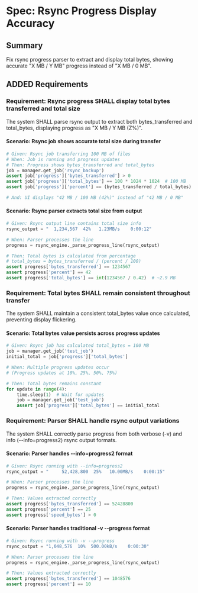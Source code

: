 # Spec: Rsync Progress Display Accuracy

## Summary
Fix rsync progress parser to extract and display total bytes, showing accurate "X MB / Y MB" progress instead of "X MB / 0 MB".

## ADDED Requirements

### Requirement: Rsync progress SHALL display total bytes transferred and total size
The system SHALL parse rsync output to extract both bytes_transferred and total_bytes, displaying progress as "X MB / Y MB (Z%)".

#### Scenario: Rsync job shows accurate total size during transfer
```python
# Given: Rsync job transferring 100 MB of files
# When: Job is running and progress updates
# Then: Progress shows bytes_transferred and total_bytes
job = manager.get_job('rsync_backup')
assert job['progress']['bytes_transferred'] > 0
assert job['progress']['total_bytes'] == 100 * 1024 * 1024  # 100 MB
assert job['progress']['percent'] == (bytes_transferred / total_bytes) * 100

# And: UI displays "42 MB / 100 MB (42%)" instead of "42 MB / 0 MB"
```

#### Scenario: Rsync parser extracts total size from output
```python
# Given: Rsync output line contains total size info
rsync_output = "  1,234,567  42%   1.23MB/s    0:00:12"

# When: Parser processes the line
progress = rsync_engine._parse_progress_line(rsync_output)

# Then: Total bytes is calculated from percentage
# total_bytes = bytes_transferred / (percent / 100)
assert progress['bytes_transferred'] == 1234567
assert progress['percent'] == 42
assert progress['total_bytes'] == int(1234567 / 0.42)  # ~2.9 MB
```

### Requirement: Total bytes SHALL remain consistent throughout transfer
The system SHALL maintain a consistent total_bytes value once calculated, preventing display flickering.

#### Scenario: Total bytes value persists across progress updates
```python
# Given: Rsync job has calculated total_bytes = 100 MB
job = manager.get_job('test_job')
initial_total = job['progress']['total_bytes']

# When: Multiple progress updates occur
# (Progress updates at 10%, 25%, 50%, 75%)

# Then: Total bytes remains constant
for update in range(4):
    time.sleep(1)  # Wait for updates
    job = manager.get_job('test_job')
    assert job['progress']['total_bytes'] == initial_total
```

### Requirement: Parser SHALL handle rsync output variations
The system SHALL correctly parse progress from both verbose (-v) and info (--info=progress2) rsync output formats.

#### Scenario: Parser handles --info=progress2 format
```python
# Given: Rsync running with --info=progress2
rsync_output = "     52,428,800  25%   10.00MB/s    0:00:15"

# When: Parser processes the line
progress = rsync_engine._parse_progress_line(rsync_output)

# Then: Values extracted correctly
assert progress['bytes_transferred'] == 52428800
assert progress['percent'] == 25
assert progress['speed_bytes'] > 0
```

#### Scenario: Parser handles traditional -v --progress format
```python
# Given: Rsync running with -v --progress
rsync_output = "1,048,576  10%  500.00kB/s    0:00:30"

# When: Parser processes the line
progress = rsync_engine._parse_progress_line(rsync_output)

# Then: Values extracted correctly
assert progress['bytes_transferred'] == 1048576
assert progress['percent'] == 10
```
